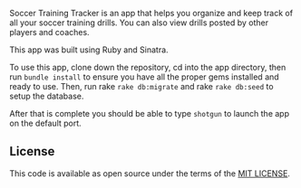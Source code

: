 Soccer Training Tracker is an app that helps you organize and keep track of all your soccer training drills.
You can also view drills posted by other players and coaches.

This app was built using Ruby and Sinatra.

To use this app, clone down the repository, cd into the app directory, then run `bundle install` to ensure you have all
the proper gems installed and ready to use. Then, run rake `rake db:migrate` and rake `rake db:seed` to setup the database.

After that is complete you should be able to type `shotgun` to launch the app on the default port.

## License

This code is available as open source under the terms of the [MIT LICENSE](http://opensource.org/licenses/MIT).
